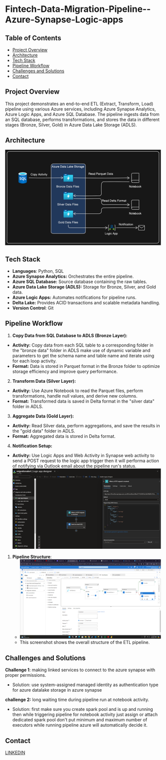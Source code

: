 
# Fintech-Data-Migration-Pipeline--Azure-Synapse-Logic-apps

## Table of Contents
- [Project Overview](#project-overview)
- [Architecture](#architecture)
- [Tech Stack](#tech-stack)
- [Pipeline Workflow](#pipeline-workflow)
- [Challenges and Solutions](#challenges-and-solutions)
- [Contact](#contact)

## Project Overview
This project demonstrates an end-to-end ETL (Extract, Transform, Load) pipeline using various Azure services, including Azure Synapse Analytics, Azure Logic Apps, and Azure SQL Database. The pipeline ingests data from an SQL database, performs transformations, and stores the data in different stages (Bronze, Silver, Gold) in Azure Data Lake Storage (ADLS).

## Architecture
![Architecture Diagram](./diagram-export-9-4-2024-9_13_04-AM.png)

## Tech Stack
- **Languages**: Python, SQL
- **Azure Synapse Analytics:** Orchestrates the entire pipeline.
- **Azure SQL Database:** Source database containing the raw tables.
- **Azure Data Lake Storage (ADLS):** Storage for Bronze, Silver, and Gold data.
- **Azure Logic Apps:** Automates notifications for pipeline runs.
- **Delta Lake:** Provides ACID transactions and scalable metadata handling.
- **Version Control**: Git

## Pipeline Workflow
1. **Copy Data from SQL Database to ADLS (Bronze Layer):**

* **Activity:** Copy data from each SQL table to a corresponding folder in the "bronze data" folder in ADLS make use of dynamic variable and parameters to get the schema name and table name and iterate using for each loop activity.
* **Format:** Data is stored in Parquet format in the Bronze folder to optimize storage efficiency and improve query performance.
2. **Transform Data (Silver Layer):**

* **Activity:** Use Azure Notebook to read the Parquet files, perform transformations, handle null values, and derive new columns.
* **Format:** Transformed data is saved in Delta format in the "silver data" folder in ADLS.
3. **Aggregate Data (Gold Layer):**

* **Activity:** Read Silver data, perform aggregations, and save the results in the "gold data" folder in ADLS.
* **Format:** Aggregated data is stored in Delta format.
4. **Notification Setup:**

* **Activity:** Use Logic Apps and Web Activity in Synapse web activity to send a POST request to the logic app trigger then it will performa action of notifying via Outlook email about the pipeline run's status.
![Notification Setup](./logic_app.png)

1. **Pipeline Structure**:
    - ![Pipeline Structure](./pipeline_flow.png)
    - This screenshot shows the overall structure of the ETL pipeline.

## Challenges and Solutions
**Challenge 1**: making linked services to connect to the azure synapse with proper permissions.
- Solution: use system-assigned managed identity as authentication type for azure datalake storage in azure synapse 

**challenge 2:** long waiting time during pipeline run at notebook activity.

- Solution: first make sure you create spark pool and is up and running then while triggering pipeline for notebook activity just assign or attach dedicated spark pool 
don't put minimum and maximum number of executors while running pipeline azure will automatically decide it.


## Contact
<a href="https://www.linkedin.com/in/omkar-desai-0075a7192/">LINKEDIN</a>
